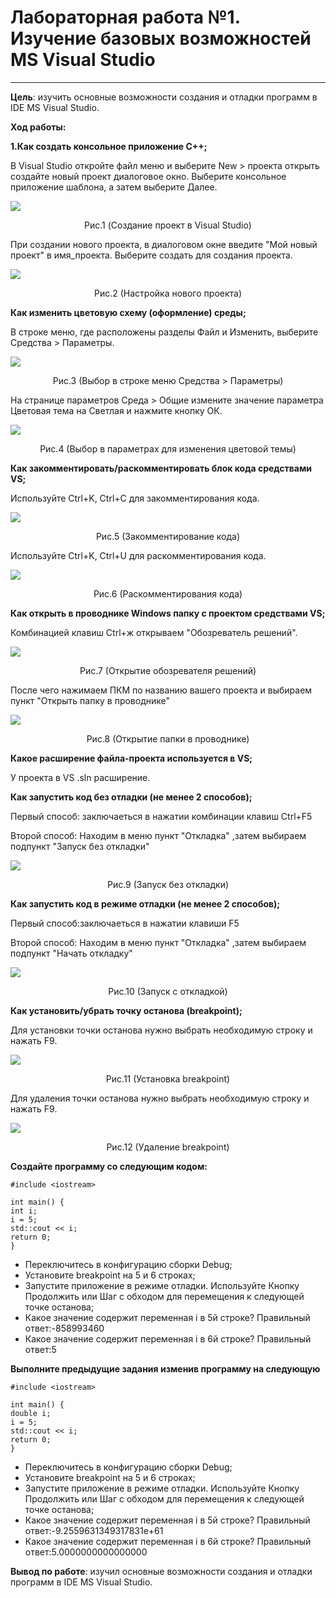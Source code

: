 # Лабораторная работа №1. Изучение базовых возможностей MS Visual Studio
---
**Цель**: изучить основные возможности создания и отладки программ в IDE MS Visual Studio.

**Ход работы:**

**1.Как создать консольное приложение С++;**

В Visual Studio откройте файл меню и выберите New > проекта открыть создайте новый проект диалоговое окно. Выберите консольное приложение шаблона, а затем выберите Далее.

<img src="Screen/Screen1.jpg"
align="center">

<p align="center">
Рис.1 (Cоздание проект в Visual Studio)
</p>

При создании нового проекта, в диалоговом окне введите "Мой новый проект" в имя_проекта. Выберите создать для создания проекта.

<img src="Screen/Screen2.jpg"
align="center">

<p align="center">
Рис.2 (Настройка нового проекта)
</p>

**Как изменить цветовую схему (оформление) среды;**

В строке меню, где расположены разделы Файл и Изменить, выберите Средства > Параметры.

<img src="Screen/Screen3.jpg"
align="center">

<p align="center">
Рис.3 (Выбор в строке меню Средства > Параметры) 
</p>
 
На странице параметров Среда > Общие измените значение параметра Цветовая тема на Светлая и нажмите кнопку ОК.

<img src="Screen/Screen4.jpg"
align="center">

<p align="center">
Рис.4 (Выбор в параметрах для изменения цветовой темы)
</p>

**Как закомментировать/раскомментировать блок кода средствами VS;**

Используйте Ctrl+K, Ctrl+C для закомментирования кода.

<img src="Screen/Screen5.jpg"
align="center">

<p align="center">
Рис.5 (Закомментирование кода)
</p>

Используйте Ctrl+K, Ctrl+U для раскомментирования кода.

<img src="Screen/Screen5.jpg"
align="center">

<p align="center">
Рис.6 (Раскомментирования кода)
</p>

**Как открыть в проводнике Windows папку с проектом средствами VS;**

Комбинацией клавиш Ctrl+ж открываем "Обозреватель решений".

<img src="Screen/Screen6.jpg"
align="center">

<p align="center">
Рис.7 (Открытие обозревателя решений)
</p>

После чего нажимаем ПКМ по названию вашего проекта и выбираем пункт "Открыть папку в проводнике"

<img src="Screen/Screen7.jpg"
align="center">

<p align="center">
Рис.8 (Открытие папки в проводнике)
</p>

**Какое расширение файла-проекта используется в VS;**

У проекта в VS .sln расширение.

**Как запустить код без отладки (не менее 2 способов);**

Первый способ: заключаеться в нажатии комбинации клавиш Ctrl+F5

Второй способ: Находим в меню пункт "Откладка" ,затем выбираем подпункт "Запуск без откладки"

<img src="Screen/Screen8.jpg"
align="center">

<p align="center">
Рис.9 (Запуск без откладки)
</p>

**Как запустить код в режиме отладки (не менее 2 способов);**

Первый способ:заключаеться в нажатии клавиши F5

Второй способ: Находим в меню пункт "Откладка" ,затем выбираем подпункт "Начать откладку"

<img src="Screen/Screen8.jpg"
align="center">

<p align="center">
Рис.10 (Запуск с откладкой)
</p>

**Как установить/убрать точку останова (breakpoint);**

Для установки точки останова нужно выбрать необходимую строку и нажать F9.

<img src="Screen/Screen9.jpg"
align="center">

<p align="center">
Рис.11 (Установка breakpoint)
</p>

Для удаления точки останова нужно выбрать необходимую строку и нажать F9.

<img src="Screen/Screen10.jpg"
align="center">
 
<p align="center"> 
Рис.12 (Удаление breakpoint)
</p>

**Создайте программу со следующим кодом:**

``` 
#include <iostream>

int main() {
int i;
i = 5;
std::cout << i;
return 0;
}
```
* Переключитесь в конфигурацию сборки Debug;
* Установите breakpoint на 5 и 6 строках;
* Запустите приложение в режиме отладки. Используйте Кнопку Продолжить или Шаг с обходом для перемещения к следующей точке останова;
* Какое значение содержит переменная i в 5й строке? Правильный ответ:-858993460
* Какое значение содержит переменная i в 6й строке? Правильный ответ:5

**Выполните предыдущие задания изменив программу на следующую**

``` 
#include <iostream>

int main() {
double i;
i = 5;
std::cout << i;
return 0;
}
```
* Переключитесь в конфигурацию сборки Debug;
* Установите breakpoint на 5 и 6 строках;
* Запустите приложение в режиме отладки. Используйте Кнопку Продолжить или Шаг с обходом для перемещения к следующей точке останова;
* Какое значение содержит переменная i в 5й строке? Правильный ответ:-9.2559631349317831e+61
* Какое значение содержит переменная i в 6й строке? Правильный ответ:5.0000000000000000

**Вывод по работе**: изучил основные возможности создания и отладки программ в IDE MS Visual Studio.



